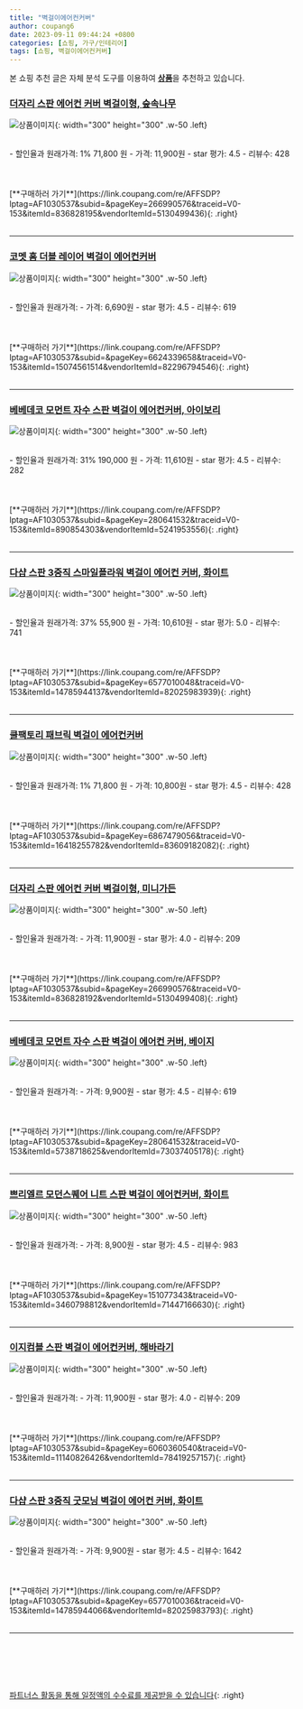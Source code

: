 ```yaml
---
title: "벽걸이에어컨커버"
author: coupang6
date: 2023-09-11 09:44:24 +0800
categories: [쇼핑, 가구/인테리어]
tags: [쇼핑, 벽걸이에어컨커버]
---
```


본 쇼핑 추천 글은 자체 분석 도구를 이용하여 [**상품**](https://link.coupang.com/a/bao1ui)을 추천하고 있습니다.

### [더자리 스판 에어컨 커버 벽걸이형, 숲속나무](https://link.coupang.com/re/AFFSDP?lptag=AF1030537&subid=&pageKey=266990576&traceid=V0-153&itemId=836828195&vendorItemId=5130499436)

![상품이미지](https://thumbnail6.coupangcdn.com/thumbnails/remote/230x230ex/image/retail/images/2019/07/23/2/7/38624a04-e3eb-490f-abc3-67038d407ced.jpg){: width="300" height="300" .w-50 .left}


<br>
- 할인율과 원래가격: 1%  71,800   원
- 가격: 11,900원
- star 평가: 4.5
- 리뷰수: 428
<br>
<br>
<br>
<br>
[**구매하러 가기**](https://link.coupang.com/re/AFFSDP?lptag=AF1030537&subid=&pageKey=266990576&traceid=V0-153&itemId=836828195&vendorItemId=5130499436){: .right}
<br>
<br>

---

### [코멧 홈 더블 레이어 벽걸이 에어컨커버](https://link.coupang.com/re/AFFSDP?lptag=AF1030537&subid=&pageKey=6624339658&traceid=V0-153&itemId=15074561514&vendorItemId=82296794546)

![상품이미지](https://thumbnail8.coupangcdn.com/thumbnails/remote/230x230ex/image/retail/images/4870911396688087-41123711-f201-44e2-b2cb-5ef20ad2f66c.jpg){: width="300" height="300" .w-50 .left}


<br>
- 할인율과 원래가격: 
- 가격: 6,690원
- star 평가: 4.5
- 리뷰수: 619
<br>
<br>
<br>
<br>
[**구매하러 가기**](https://link.coupang.com/re/AFFSDP?lptag=AF1030537&subid=&pageKey=6624339658&traceid=V0-153&itemId=15074561514&vendorItemId=82296794546){: .right}
<br>
<br>

---

### [베베데코 모먼트 자수 스판 벽걸이 에어컨커버, 아이보리](https://link.coupang.com/re/AFFSDP?lptag=AF1030537&subid=&pageKey=280641532&traceid=V0-153&itemId=890854303&vendorItemId=5241953556)

![상품이미지](https://thumbnail6.coupangcdn.com/thumbnails/remote/230x230ex/image/retail/images/2019/08/08/18/8/004c489b-042e-4f07-b18b-2c9806459981.jpg){: width="300" height="300" .w-50 .left}


<br>
- 할인율과 원래가격: 31%  190,000   원
- 가격: 11,610원
- star 평가: 4.5
- 리뷰수: 282
<br>
<br>
<br>
<br>
[**구매하러 가기**](https://link.coupang.com/re/AFFSDP?lptag=AF1030537&subid=&pageKey=280641532&traceid=V0-153&itemId=890854303&vendorItemId=5241953556){: .right}
<br>
<br>

---

### [다샵 스판 3중직 스마일플라워 벽걸이 에어컨 커버, 화이트](https://link.coupang.com/re/AFFSDP?lptag=AF1030537&subid=&pageKey=6577010048&traceid=V0-153&itemId=14785944137&vendorItemId=82025983939)

![상품이미지](https://thumbnail8.coupangcdn.com/thumbnails/remote/230x230ex/image/rs_quotation_api/6cvrtghl/0c3956df070f4f76b0534901fd5505c6.jpg){: width="300" height="300" .w-50 .left}


<br>
- 할인율과 원래가격: 37%  55,900   원
- 가격: 10,610원
- star 평가: 5.0
- 리뷰수: 741
<br>
<br>
<br>
<br>
[**구매하러 가기**](https://link.coupang.com/re/AFFSDP?lptag=AF1030537&subid=&pageKey=6577010048&traceid=V0-153&itemId=14785944137&vendorItemId=82025983939){: .right}
<br>
<br>

---

### [쿨팩토리 패브릭 벽걸이 에어컨커버](https://link.coupang.com/re/AFFSDP?lptag=AF1030537&subid=&pageKey=6867479056&traceid=V0-153&itemId=16418255782&vendorItemId=83609182082)

![상품이미지](https://thumbnail10.coupangcdn.com/thumbnails/remote/230x230ex/image/vendor_inventory/4295/b874ac5282db9e9cc199d241f86bca5c45260f01c7b6f520da154dd397b7.jpg){: width="300" height="300" .w-50 .left}


<br>
- 할인율과 원래가격: 1%  71,800   원
- 가격: 10,800원
- star 평가: 4.5
- 리뷰수: 428
<br>
<br>
<br>
<br>
[**구매하러 가기**](https://link.coupang.com/re/AFFSDP?lptag=AF1030537&subid=&pageKey=6867479056&traceid=V0-153&itemId=16418255782&vendorItemId=83609182082){: .right}
<br>
<br>

---

### [더자리 스판 에어컨 커버 벽걸이형, 미니가든](https://link.coupang.com/re/AFFSDP?lptag=AF1030537&subid=&pageKey=266990576&traceid=V0-153&itemId=836828192&vendorItemId=5130499408)

![상품이미지](https://thumbnail10.coupangcdn.com/thumbnails/remote/230x230ex/image/retail/images/2019/07/23/2/0/54558c2f-0fef-48fd-b0e3-61be824ca7a7.jpg){: width="300" height="300" .w-50 .left}


<br>
- 할인율과 원래가격: 
- 가격: 11,900원
- star 평가: 4.0
- 리뷰수: 209
<br>
<br>
<br>
<br>
[**구매하러 가기**](https://link.coupang.com/re/AFFSDP?lptag=AF1030537&subid=&pageKey=266990576&traceid=V0-153&itemId=836828192&vendorItemId=5130499408){: .right}
<br>
<br>

---

### [베베데코 모먼트 자수 스판 벽걸이 에어컨 커버, 베이지](https://link.coupang.com/re/AFFSDP?lptag=AF1030537&subid=&pageKey=280641532&traceid=V0-153&itemId=5738718625&vendorItemId=73037405178)

![상품이미지](https://thumbnail8.coupangcdn.com/thumbnails/remote/230x230ex/image/rs_quotation_api/gi4ofbjt/0753e1f24bd8418ba2f4158cec8cca51.jpg){: width="300" height="300" .w-50 .left}


<br>
- 할인율과 원래가격: 
- 가격: 9,900원
- star 평가: 4.5
- 리뷰수: 619
<br>
<br>
<br>
<br>
[**구매하러 가기**](https://link.coupang.com/re/AFFSDP?lptag=AF1030537&subid=&pageKey=280641532&traceid=V0-153&itemId=5738718625&vendorItemId=73037405178){: .right}
<br>
<br>

---

### [쁘리엘르 모던스퀘어 니트 스판 벽걸이 에어컨커버, 화이트](https://link.coupang.com/re/AFFSDP?lptag=AF1030537&subid=&pageKey=151077343&traceid=V0-153&itemId=3460798812&vendorItemId=71447166630)

![상품이미지](https://thumbnail6.coupangcdn.com/thumbnails/remote/230x230ex/image/retail/images/343372183760808-5877b90e-25f2-4a0f-91b3-1171bacdb786.jpg){: width="300" height="300" .w-50 .left}


<br>
- 할인율과 원래가격: 
- 가격: 8,900원
- star 평가: 4.5
- 리뷰수: 983
<br>
<br>
<br>
<br>
[**구매하러 가기**](https://link.coupang.com/re/AFFSDP?lptag=AF1030537&subid=&pageKey=151077343&traceid=V0-153&itemId=3460798812&vendorItemId=71447166630){: .right}
<br>
<br>

---

### [이지컴블 스판 벽걸이 에어컨커버, 해바라기](https://link.coupang.com/re/AFFSDP?lptag=AF1030537&subid=&pageKey=6060360540&traceid=V0-153&itemId=11140826426&vendorItemId=78419257157)

![상품이미지](https://thumbnail10.coupangcdn.com/thumbnails/remote/230x230ex/image/vendor_inventory/0821/b04584c5b89b20b5de14a222cdd1967fa44593d7b546f0cd9d3bebaa4112.jpg){: width="300" height="300" .w-50 .left}


<br>
- 할인율과 원래가격: 
- 가격: 11,900원
- star 평가: 4.0
- 리뷰수: 209
<br>
<br>
<br>
<br>
[**구매하러 가기**](https://link.coupang.com/re/AFFSDP?lptag=AF1030537&subid=&pageKey=6060360540&traceid=V0-153&itemId=11140826426&vendorItemId=78419257157){: .right}
<br>
<br>

---

### [다샵 스판 3중직 굿모닝 벽걸이 에어컨 커버, 화이트](https://link.coupang.com/re/AFFSDP?lptag=AF1030537&subid=&pageKey=6577010036&traceid=V0-153&itemId=14785944066&vendorItemId=82025983793)

![상품이미지](https://thumbnail8.coupangcdn.com/thumbnails/remote/230x230ex/image/rs_quotation_api/8635d9tz/6cf9c92cbf9149199a9f790005c66ef4.jpg){: width="300" height="300" .w-50 .left}


<br>
- 할인율과 원래가격: 
- 가격: 9,900원
- star 평가: 4.5
- 리뷰수: 1642
<br>
<br>
<br>
<br>
[**구매하러 가기**](https://link.coupang.com/re/AFFSDP?lptag=AF1030537&subid=&pageKey=6577010036&traceid=V0-153&itemId=14785944066&vendorItemId=82025983793){: .right}
<br>
<br>

---
<br><br><br><br><br> [파트너스 활동을 통해 일정액의 수수료를 제공받을 수 있습니다](https://link.coupang.com/a/bao1ui){: .right}